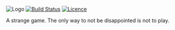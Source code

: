 ![Logo](https://raw.githubusercontent.com/Skorezore/Adventure/master/assets/logo.gif) [![Build Status](https://travis-ci.org/skorezore/adventure.svg)](https://travis-ci.org/skorezore/adventure) [![Licence](https://img.shields.io/badge/license-MIT-blue.svg?style=flat)](LICENSE)

A strange game. The only way to not be disappointed is not to play.

